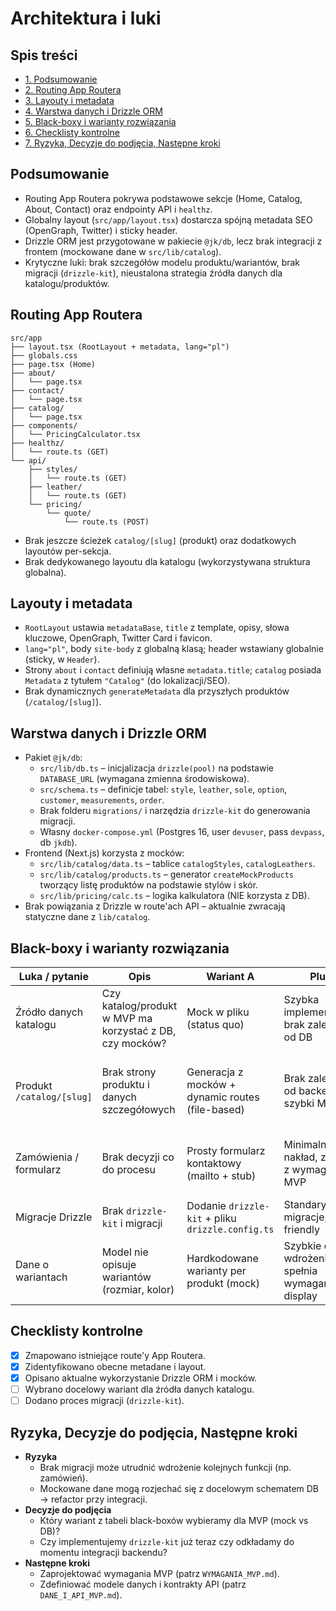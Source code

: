 # Architektura i luki

## Spis treści
- [1. Podsumowanie](#podsumowanie)
- [2. Routing App Routera](#routing-app-routera)
- [3. Layouty i metadata](#layouty-i-metadata)
- [4. Warstwa danych i Drizzle ORM](#warstwa-danych-i-drizzle-orm)
- [5. Black-boxy i warianty rozwiązania](#black-boxy-i-warianty-rozwiazania)
- [6. Checklisty kontrolne](#checklisty-kontrolne)
- [7. Ryzyka, Decyzje do podjęcia, Następne kroki](#ryzyka-decyzje-do-podjecia-nastepne-kroki)

## Podsumowanie
- Routing App Routera pokrywa podstawowe sekcje (Home, Catalog, About, Contact) oraz endpointy API i `healthz`.
- Globalny layout (`src/app/layout.tsx`) dostarcza spójną metadata SEO (OpenGraph, Twitter) i sticky header.
- Drizzle ORM jest przygotowane w pakiecie `@jk/db`, lecz brak integracji z frontem (mockowane dane w `src/lib/catalog`).
- Krytyczne luki: brak szczegółów modelu produktu/wariantów, brak migracji (`drizzle-kit`), nieustalona strategia źródła danych dla katalogu/produktów.

## Routing App Routera
```
src/app
├── layout.tsx (RootLayout + metadata, lang="pl")
├── globals.css
├── page.tsx (Home)
├── about/
│   └── page.tsx
├── contact/
│   └── page.tsx
├── catalog/
│   └── page.tsx
├── components/
│   └── PricingCalculator.tsx
├── healthz/
│   └── route.ts (GET)
└── api/
    ├── styles/
    │   └── route.ts (GET)
    ├── leather/
    │   └── route.ts (GET)
    └── pricing/
        └── quote/
            └── route.ts (POST)
```
- Brak jeszcze ścieżek `catalog/[slug]` (produkt) oraz dodatkowych layoutów per-sekcja.
- Brak dedykowanego layoutu dla katalogu (wykorzystywana struktura globalna).

## Layouty i metadata
- `RootLayout` ustawia `metadataBase`, `title` z template, opisy, słowa kluczowe, OpenGraph, Twitter Card i favicon.
- `lang="pl"`, body `site-body` z globalną klasą; header wstawiany globalnie (sticky, w `Header`).
- Strony `about` i `contact` definiują własne `metadata.title`; `catalog` posiada `Metadata` z tytułem `"Catalog"` (do lokalizacji/SEO).
- Brak dynamicznych `generateMetadata` dla przyszłych produktów (`/catalog/[slug]`).

## Warstwa danych i Drizzle ORM
- Pakiet `@jk/db`:
  - `src/lib/db.ts` – inicjalizacja `drizzle(pool)` na podstawie `DATABASE_URL` (wymagana zmienna środowiskowa).
  - `src/schema.ts` – definicje tabel: `style`, `leather`, `sole`, `option`, `customer`, `measurements`, `order`.
  - Brak folderu `migrations/` i narzędzia `drizzle-kit` do generowania migracji.
  - Własny `docker-compose.yml` (Postgres 16, user `devuser`, pass `devpass`, db `jkdb`).
- Frontend (Next.js) korzysta z mocków:
  - `src/lib/catalog/data.ts` – tablice `catalogStyles`, `catalogLeathers`.
  - `src/lib/catalog/products.ts` – generator `createMockProducts` tworzący listę produktów na podstawie stylów i skór.
  - `src/lib/pricing/calc.ts` – logika kalkulatora (NIE korzysta z DB).
- Brak powiązania z Drizzle w route'ach API – aktualnie zwracają statyczne dane z `lib/catalog`.

## Black-boxy i warianty rozwiązania
| Luka / pytanie | Opis | Wariant A | Plusy | Minusy | Wariant B | Plusy | Minusy |
| --- | --- | --- | --- | --- | --- | --- | --- |
| Źródło danych katalogu | Czy katalog/produkt w MVP ma korzystać z DB, czy mocków? | Mock w pliku (status quo) | Szybka implementacja, brak zależności od DB | Brak skalowania, konieczny refactor później | Połączenie z Drizzle (`style`, `leather`, `order`) | Realne dane, test migracji | Wymaga migracji, czasu na seed, Docker |
| Produkt `/catalog/[slug]` | Brak strony produktu i danych szczegółowych | Generacja z mocków + dynamic routes (file-based) | Brak zależności od backendu, szybki MVP | Mocki muszą obejmować galerię/variants | API server component korzystający z Drizzle | Realne dane, przygotowuje pod MTO | Wymaga wprowadzenia Drizzle do runtime (server actions) |
| Zamówienia / formularz | Brak decyzji co do procesu | Prosty formularz kontaktowy (mailto + stub) | Minimalny nakład, zgodny z wymaganiami MVP | Brak automatyzacji, manual handling | Integracja z DB (`order` table) | Przygotowuje do automatyzacji, strumień danych | Wysoki koszt implementacji, walidacje |
| Migracje Drizzle | Brak `drizzle-kit` i migracji | Dodanie `drizzle-kit` + pliku `drizzle.config.ts` | Standaryzowane migracje, CI-friendly | Wymaga czasu na konfigurację i pipeline | Pozostanie przy mockach, migracje po MVP | Szybsze MVP | Ryzyko długu technicznego i niespójności |
| Dane o wariantach | Model nie opisuje wariantów (rozmiar, kolor) | Hardkodowane warianty per produkt (mock) | Szybkie do wdrożenia, spełnia wymagania display | Brak skalowalności | Wydzielenie tabel (product_variant) w DB | Elastyczne, gotowe na MTO | Wymaga zmian schematu i migracji |

## Checklisty kontrolne
- [x] Zmapowano istniejące route'y App Routera.
- [x] Zidentyfikowano obecne metadane i layout.
- [x] Opisano aktualne wykorzystanie Drizzle ORM i mocków.
- [ ] Wybrano docelowy wariant dla źródła danych katalogu.
- [ ] Dodano proces migracji (`drizzle-kit`).

## Ryzyka, Decyzje do podjęcia, Następne kroki
- **Ryzyka**
  - Brak migracji może utrudnić wdrożenie kolejnych funkcji (np. zamówień).
  - Mockowane dane mogą rozjechać się z docelowym schematem DB → refactor przy integracji.
- **Decyzje do podjęcia**
  - Który wariant z tabeli black-boxów wybieramy dla MVP (mock vs DB)?
  - Czy implementujemy `drizzle-kit` już teraz czy odkładamy do momentu integracji backendu?
- **Następne kroki**
  - Zaprojektować wymagania MVP (patrz `WYMAGANIA_MVP.md`).
  - Zdefiniować modele danych i kontrakty API (patrz `DANE_I_API_MVP.md`).
